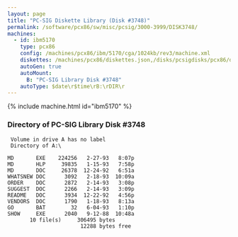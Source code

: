 ```yaml
---
layout: page
title: "PC-SIG Diskette Library (Disk #3748)"
permalink: /software/pcx86/sw/misc/pcsig/3000-3999/DISK3748/
machines:
  - id: ibm5170
    type: pcx86
    config: /machines/pcx86/ibm/5170/cga/1024kb/rev3/machine.xml
    diskettes: /machines/pcx86/diskettes.json,/disks/pcsigdisks/pcx86/diskettes.json
    autoGen: true
    autoMount:
      B: "PC-SIG Library Disk #3748"
    autoType: $date\r$time\rB:\rDIR\r
---
```


{% include machine.html id="ibm5170" %}

### Directory of PC-SIG Library Disk #3748

     Volume in drive A has no label
     Directory of A:\

    MD       EXE    224256   2-27-93   8:07p
    MD       HLP     39835   1-15-93   7:58p
    MD       DOC     26378  12-24-92   6:51a
    WHATSNEW DOC      3092   2-18-93  10:09a
    ORDER    DOC      2872   2-14-93   3:08p
    SUGGEST  DOC      2266   2-14-93   3:09p
    README   DOC      3934  12-22-92   4:56p
    VENDORS  DOC      1790   1-18-93   8:13a
    GO       BAT        32   6-04-93   1:10p
    SHOW     EXE      2040   9-12-88  10:48a
           10 file(s)     306495 bytes
                           12288 bytes free
